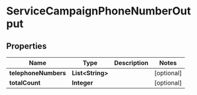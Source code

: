 

# ServiceCampaignPhoneNumberOutput

## Properties

Name | Type | Description | Notes
------------ | ------------- | ------------- | -------------
**telephoneNumbers** | **List&lt;String&gt;** |  |  [optional]
**totalCount** | **Integer** |  |  [optional]




